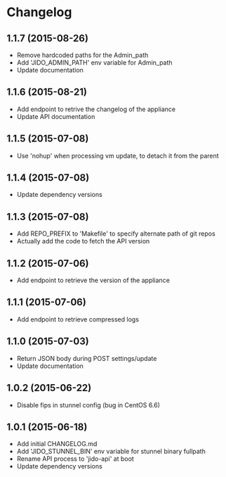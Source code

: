 # Changelog

## 1.1.7 (2015-08-26)

  * Remove hardcoded paths for the Admin_path
  * Add 'JIDO_ADMIN_PATH' env variable for Admin_path
  * Update documentation

## 1.1.6 (2015-08-21)

  * Add endpoint to retrive the changelog of the appliance
  * Update API documentation

## 1.1.5 (2015-07-08)

  * Use 'nohup' when processing vm update, to detach it from the parent

## 1.1.4 (2015-07-08)

  * Update dependency versions

## 1.1.3 (2015-07-08)

  * Add REPO_PREFIX to 'Makefile' to specify alternate path of git repos
  * Actually add the code to fetch the API version

## 1.1.2 (2015-07-06)

  * Add endpoint to retrieve the version of the appliance

## 1.1.1 (2015-07-06)

  * Add endpoint to retrieve compressed logs

## 1.1.0 (2015-07-03)

  * Return JSON body during POST settings/update
  * Update documentation

## 1.0.2 (2015-06-22)

  * Disable fips in stunnel config (bug in CentOS 6.6)

## 1.0.1 (2015-06-18)

  * Add initial CHANGELOG.md
  * Add 'JIDO_STUNNEL_BIN' env variable for stunnel binary fullpath
  * Rename API process to 'jido-api' at boot
  * Update dependency versions
